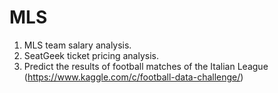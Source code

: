 # MLS
1) MLS team salary analysis.
2) SeatGeek ticket pricing analysis.
3) Predict the results of football matches of the Italian League (https://www.kaggle.com/c/football-data-challenge/)
